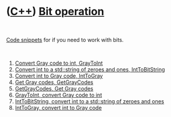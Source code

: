 
 

 

 

 

 

([C++](Cpp.md)) [Bit operation](CppBitOperation.md)
=====================================================

 

[Code snippets](CppCodeSnippets.md) for if you need to work with bits.

 

1.  [Convert Gray code to int, GrayToInt](CppGrayToInt.md)
2.  [Convert int to a std::string of zeroes and ones,
    IntToBitString](CppIntToBitString.md)
3.  [Convert int to Gray code, IntToGray](CppIntToGray.md)
4.  [Get Gray codes, GetGrayCodes](CppGetGrayCodes.md)
5.  [GetGrayCodes, Get Gray codes](CppGetGrayCodes.md)
6.  [GrayToInt, convert Gray code to int](CppGrayToInt.md)
7.  [IntToBitString, convert int to a std::string of zeroes and
    ones](CppIntToBitString.md)
8.  [IntToGray, convert int to Gray code](CppIntToGray.md)

 

 

 

 

 

 

